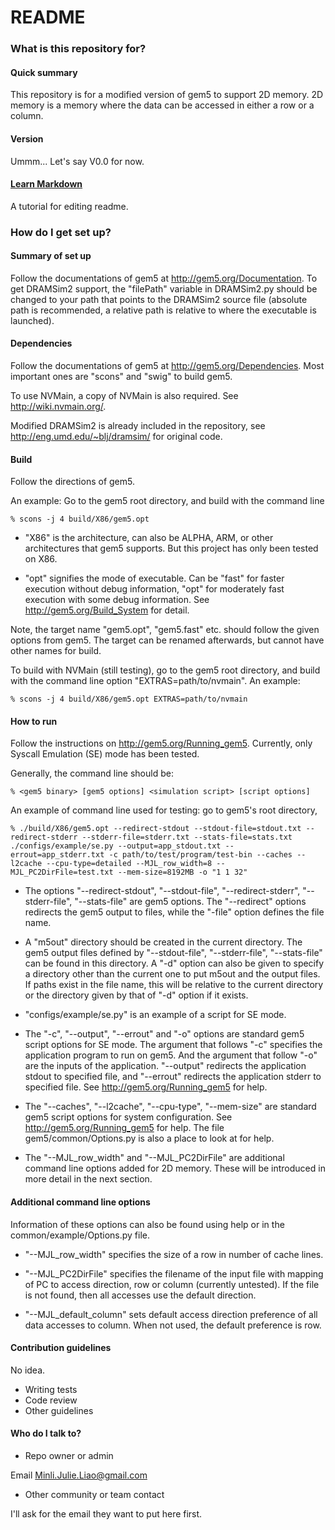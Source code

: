 # README #

### What is this repository for? ###

#### Quick summary

This repository is for a modified version of gem5 to support 2D memory. 2D memory is a memory where the data can be accessed in either a row or a column.

#### Version

Ummm... Let's say V0.0 for now.

#### [Learn Markdown](https://bitbucket.org/tutorials/markdowndemo)

A tutorial for editing readme.

### How do I get set up? ###

#### Summary of set up

Follow the documentations of gem5 at http://gem5.org/Documentation.
To get DRAMSim2 support, the "filePath" variable in DRAMSim2.py should be changed to your path that points to the DRAMSim2 source file (absolute path is recommended, a relative path is relative to where the executable is launched).

#### Dependencies

Follow the documentations of gem5 at http://gem5.org/Dependencies. Most important ones are "scons" and "swig" to build gem5.

To use NVMain, a copy of NVMain is also required. See http://wiki.nvmain.org/.

Modified DRAMSim2 is already included in the repository, see http://eng.umd.edu/~blj/dramsim/ for original code.

#### Build

Follow the directions of gem5.
 
An example: Go to the gem5 root directory, and build with the command line

    % scons -j 4 build/X86/gem5.opt

* "X86" is the architecture, can also be ALPHA, ARM, or other architectures that gem5 supports. But this project has only been tested on X86.

* "opt" signifies the mode of executable. Can be "fast" for faster execution without debug information, "opt" for moderately fast execution with some debug information. See http://gem5.org/Build_System for detail.

Note, the target name "gem5.opt", "gem5.fast" etc. should follow the given options from gem5. The target can be renamed afterwards, but cannot have other names for build.

To build with NVMain (still testing), go to the gem5 root directory, and build with the command line option "EXTRAS=path/to/nvmain".
An example:

    % scons -j 4 build/X86/gem5.opt EXTRAS=path/to/nvmain

#### How to run

Follow the instructions on http://gem5.org/Running_gem5. Currently, only Syscall Emulation (SE) mode has been tested. 

Generally, the command line should be:

    % <gem5 binary> [gem5 options] <simulation script> [script options]

An example of command line used for testing: go to gem5's root directory,

    % ./build/X86/gem5.opt --redirect-stdout --stdout-file=stdout.txt --redirect-stderr --stderr-file=stderr.txt --stats-file=stats.txt ./configs/example/se.py --output=app_stdout.txt --errout=app_stderr.txt -c path/to/test/program/test-bin --caches --l2cache --cpu-type=detailed --MJL_row_width=8 --MJL_PC2DirFile=test.txt --mem-size=8192MB -o "1 1 32"

* The options "--redirect-stdout", "--stdout-file", "--redirect-stderr", "--stderr-file", "--stats-file" are gem5 options. The "--redirect" options redirects the gem5 output to files, while the "-file" option defines the file name.

* A "m5out" directory should be created in the current directory. The gem5 output files defined by "--stdout-file", "--stderr-file", "--stats-file" can be found in this directory. A "-d" option can also be given to specify a directory other than the current one to put m5out and the output files. If paths exist in the file name, this will be relative to the current directory or the directory given by that of "-d" option if it exists.

* "configs/example/se.py" is an example of a script for SE mode.

* The "-c", "--output", "--errout" and "-o" options are standard gem5 script options for SE mode. The argument that follows "-c" specifies the application program to run on gem5. And the argument that follow "-o" are the inputs of the application. "--output" redirects the application stdout to specified file, and "--errout" redirects the application stderr to specified file. See http://gem5.org/Running_gem5 for help.

* The "--caches", "--l2cache", "--cpu-type", "--mem-size" are standard gem5 script options for system configuration. See http://gem5.org/Running_gem5 for help. The file gem5/common/Options.py is also a place to look at for help.

* The "--MJL_row_width" and "--MJL_PC2DirFile" are additional command line options added for 2D memory. These will be introduced in more detail in the next section.

#### Additional command line options

Information of these options can also be found using help or in the common/example/Options.py file.

* "--MJL_row_width" specifies the size of a row in number of cache lines.

* "--MJL_PC2DirFile" specifies the filename of the input file with mapping of PC to access direction, row or column (currently untested). If the file is not found, then all accesses use the default direction.

* "--MJL_default_column" sets default access direction preference of all data accesses to column. When not used, the default preference is row.


#### Contribution guidelines ####

No idea.

* Writing tests
* Code review
* Other guidelines

#### Who do I talk to? ####

* Repo owner or admin

Email Minli.Julie.Liao@gmail.com

* Other community or team contact

I'll ask for the email they want to put here first.